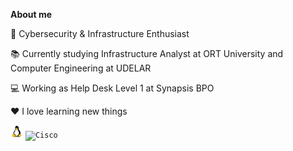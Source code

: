 **About me**

💼 Cybersecurity & Infrastructure Enthusiast

📚 Currently studying Infrastructure Analyst at ORT University and Computer Engineering at UDELAR

💻 Working as Help Desk Level 1 at Synapsis BPO

❤️ I love learning new things

<code><img height="20" alt="Linux" src="https://raw.githubusercontent.com/github/explore/main/topics/linux/linux.png"></code>
<code><img height="20" alt="Cisco" src="https://upload.wikimedia.org/wikipedia/commons/3/3b/Cisco_logo.svg"></code>

